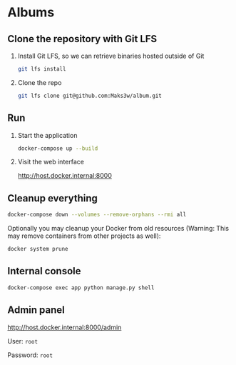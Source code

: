 # Albums

## Clone the repository with Git LFS

1. Install Git LFS, so we can retrieve binaries hosted outside of Git

    ```bash
    git lfs install
    ```

2. Clone the repo

    ```bash
    git lfs clone git@github.com:Maks3w/album.git
    ```

## Run

1. Start the application

    ```bash
    docker-compose up --build
    ```

2. Visit the web interface

    http://host.docker.internal:8000

## Cleanup everything

```bash
docker-compose down --volumes --remove-orphans --rmi all
```

Optionally you may cleanup your Docker from old resources (Warning: This may remove containers from other projects as well):

```bash
docker system prune
```

## Internal console

```bash
docker-compose exec app python manage.py shell
```

## Admin panel

http://host.docker.internal:8000/admin

User: `root`

Password: `root`

